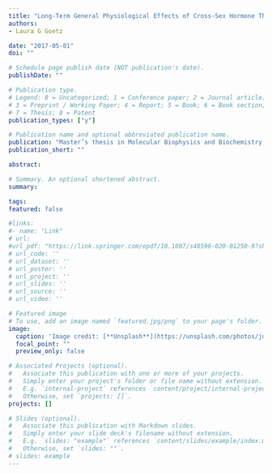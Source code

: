 ```yaml
---
title: "Long-Term General Physiological Effects of Cross-Sex Hormone Therapy: Implications for Transgender Health"
authors:
- Laura G Goetz

date: "2017-05-01"
doi: ""

# Schedule page publish date (NOT publication's date).
publishDate: ""

# Publication type.
# Legend: 0 = Uncategorized; 1 = Conference paper; 2 = Journal article;
# 3 = Preprint / Working Paper; 4 = Report; 5 = Book; 6 = Book section;
# 7 = Thesis; 8 = Patent
publication_types: ["y"]

# Publication name and optional abbreviated publication name.
publication: "Master’s thesis in Molecular Biophysics and Biochemistry, Yale University"
publication_short: ""

abstract:

# Summary. An optional shortened abstract.
summary:

tags:
featured: false

#links:
#- name: "Link"
# url: 
#url_pdf: "https://link.springer.com/epdf/10.1007/s40596-020-01250-9?sharing_token=qsMmewWTtF9b3PR9fVo52Pe4RwlQNchNByi7wbcMAY5cxqpMbklPlSX1WvT-icrEiuc3mM8gICNjR6if6PG-MwNVOk2tVnEhlpRHe498jndo4cfgZ1c-CNwjZVoB3eIN7fV0SM2i8jO6t0DAhUL5DxAGh0C7GLgD-sVw5ZFAeSU%3D"
# url_code: ''
# url_dataset: ''
# url_poster: ''
# url_project: ''
# url_slides: ''
# url_source: ''
# url_video: ''

# Featured image
# To use, add an image named `featured.jpg/png` to your page's folder. 
image:
  caption: 'Image credit: [**Unsplash**](https://unsplash.com/photos/jdD8gXaTZsc)'
  focal_point: ""
  preview_only: false

# Associated Projects (optional).
#   Associate this publication with one or more of your projects.
#   Simply enter your project's folder or file name without extension.
#   E.g. `internal-project` references `content/project/internal-project/index.md`.
#   Otherwise, set `projects: []`.
projects: []

# Slides (optional).
#   Associate this publication with Markdown slides.
#   Simply enter your slide deck's filename without extension.
#   E.g. `slides: "example"` references `content/slides/example/index.md`.
#   Otherwise, set `slides: ""`.
# slides: example
---
```





